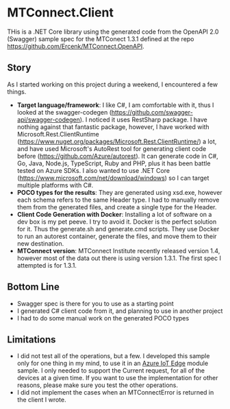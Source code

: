 # MTConnect.Client
THis is a .NET Core library using the generated code from the OpenAPI 2.0 (Swagger) sample spec for the MTConect 1.3.1 defined at the repo https://github.com/Ercenk/MTConnect.OpenAPI.

## Story

As I started working on this project during a weekend, I encountered a few things.

* **Target language/framework**: I like C#, I am comfortable with it, thus I looked at the swagger-codegen (https://github.com/swagger-api/swagger-codegen). I noticed it uses RestSharp package. I have nothing against that fantastic package, however, I have worked with Microsoft.Rest.ClientRuntime (https://www.nuget.org/packages/Microsoft.Rest.ClientRuntime/) a lot, and have used Microsoft's AutoRest tool for generating client code before (https://github.com/Azure/autorest). It can generate code in C#, Go, Java, Node.js, TypeScript, Ruby and PHP, plus it has been battle tested on Azure SDKs. I also wanted to use .NET Core (https://www.microsoft.com/net/download/windows) so I can target multiple platforms with C#.
* **POCO types for the results**: They are generated using xsd.exe, however each schema refers to the same Header type. I had to manually remove them from the generated files, and create a single type for the Header.
* **Client Code Generation with Docker**: Installing a lot of software on a dev box is my pet peeve. I try to avoid it. Docker is the perfect solution for it. Thus the generate.sh and generate.cmd scripts. They use Docker to run an autorest container, generate the files, and move them to their new destination.
* **MTConnect version**: MTConnect Institute recently released version 1.4, however most of the data out there is using version 1.3.1. The first spec I attempted is for 1.3.1.

## Bottom Line

* Swagger spec is there for you to use as a starting point
* I generated C# client code from it, and planning to use in another project
* I had to do some manual work on the generated POCO types

## Limitations

* I did not test all of the operations, but a few. I developed this sample only for one thing in my mind, to use it in an [Azure IoT Edge](https://docs.microsoft.com/en-us/azure/iot-edge/how-iot-edge-works) module sample. I only needed to support the Current request, for all of the devices at a given time. If you want to use the implementation for other reasons, please make sure you test the other operations.
* I did not implement the cases when an MTConnectError is returned in the client I wrote.